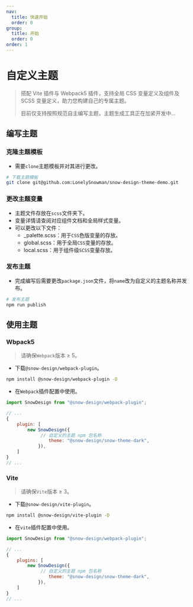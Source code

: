 ```yaml
---
nav:
  title: 快速开始
  order: 0
group:
  title: 开始
  order: 0
order: 1
---
```


# 自定义主题

> 搭配 Vite 插件与 Webpack5 插件，支持全局 CSS 变量定义及组件及 SCSS 变量定义，助力您构建自己的专属主题。
>
> 目前仅支持按照规范自主编写主题，主题生成工具正在加紧开发中...

## 编写主题

### 克隆主题模板

- 需要`clone`主题模板并对其进行更改。

```bash
# 下载主题模板
git clone git@github.com:LonelySnowman/snow-design-theme-demo.git
```

### 更改主题变量

- 主题文件存放在`scss`文件夹下。
- 变量详情请查阅对应组件文档和全局样式变量。
- 可以更改以下文件：
  - _palette.scss：用于`CSS`色版变量的存放。
  - global.scss：用于全局`CSS`变量的存放。
  - local.scss：用于组件级`SCSS`变量存放。

### 发布主题

- 完成编写后需要更改`package.json`文件，将`name`改为自定义的主题名称并发布。

```bash
# 发布主题
npm run publish
```



## 使用主题

### Wbpack5

> 请确保`Webpack`版本 ≥ 5。

- 下载`@snow-design/webpack-plugin`。

```bash
npm install @snow-design/webpack-plugin -D
```

- 在`Webpack`插件配置中使用。

```js
import SnowDesign from "@snow-design/webpack-plugin";

// ...
{
    plugin: [
        new SnowDesign({
             // 自定义的主题 npm 包名称
  			    theme: "@snow-design/snow-theme-dark",
		    }),
    ]
}
// ...
```

### Vite

> 请确保`Vite`版本 ≥ 3。

- 下载`@snow-design/vite-plugin`。

```bash
npm install @snow-design/vite-plugin -D
```

- 在`vite`插件配置中使用。

```js
import SnowDesign from "@snow-design/webpack-plugin";

// ...
{
    plugins: [
        new SnowDesign({
             // 自定义的主题 npm 包名称
  			    theme: "@snow-design/snow-theme-dark",
		    }),
    ]
}
// ...
```

